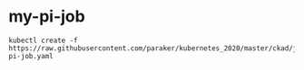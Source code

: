 
# my-pi-job
    kubectl create -f https://raw.githubusercontent.com/paraker/kubernetes_2020/master/ckad/jobs/my-pi-job.yaml
